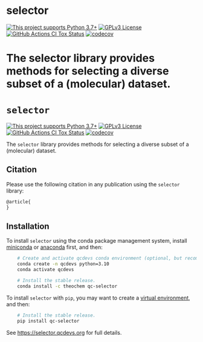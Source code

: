 # selector

[![This project supports Python 3.7+](https://img.shields.io/badge/Python-3.7+-blue.svg)](https://python.org/downloads)
[![GPLv3 License](https://img.shields.io/badge/License-GPL%20v3-yellow.svg)](https://opensource.org/licenses/)
[![GitHub Actions CI Tox Status](https://github.com/theochem/selector/actions/workflows/ci_tox.yml/badge.svg?branch=main)](https://github.com/theochem/selector/actions/workflows/ci_tox.yml)
[![codecov](https://codecov.io/gh/theochem/selector/branch/main/graph/badge.svg?token=0UJixrJfNJ)](https://codecov.io/gh/theochem/selector)

The selector library provides methods for selecting a diverse subset of a (molecular) dataset.
=======
# `selector`

[![This project supports Python 3.7+](https://img.shields.io/badge/Python-3.7+-blue.svg)](https://python.org/downloads)
[![GPLv3 License](https://img.shields.io/badge/License-GPL%20v3-yellow.svg)](https://opensource.org/licenses/)
[![GitHub Actions CI Tox Status](https://github.com/theochem/Selector/actions/workflows/ci_tox.yml/badge.svg?branch=main)](https://github.com/theochem/Selector/actions/workflows/ci_tox.yml)
[![codecov](https://codecov.io/gh/theochem/Selector/graph/badge.svg?token=0UJixrJfNJ)](https://codecov.io/gh/theochem/Selector)

The `selector` library provides methods for selecting a diverse subset of a (molecular) dataset.

Citation
--------

Please use the following citation in any publication using the `selector` library:

```md
@article{
}
```


Installation
------------

To install `selector` using the conda package management system, install
[miniconda](https://conda.io/miniconda.html) or [anaconda](https://www.anaconda.com/download)
first, and then:

```bash
    # Create and activate qcdevs conda environment (optional, but recommended)
    conda create -n qcdevs python=3.10
    conda activate qcdevs

    # Install the stable release.
    conda install -c theochem qc-selector
```

To install `selector` with `pip`, you may want to create a
[virtual environment](https://docs.python.org/3/tutorial/venv.html), and then:


```bash
    # Install the stable release.
    pip install qc-selector
```

See https://selector.qcdevs.org for full details.
